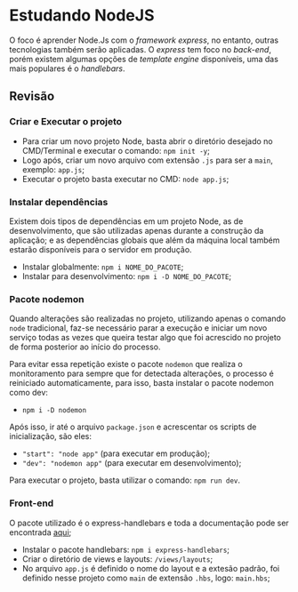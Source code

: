 # Estudando NodeJS

O foco é aprender Node.Js com o *framework express*, no entanto, outras tecnologias também serão aplicadas.
O *express* tem foco no *back-end*, porém existem algumas opções de *template engine* disponíveis, uma das mais populares é o *handlebars*.

## Revisão

### Criar e Executar o projeto

- Para criar um novo projeto Node, basta abrir o diretório desejado no CMD/Terminal e executar o comando: `npm init -y`;
- Logo após, criar um novo arquivo com extensão `.js` para ser a `main`, exemplo: `app.js`;
- Executar o projeto basta executar no CMD: `node app.js`;

### Instalar dependências

Existem dois tipos de dependências em um projeto Node, as de desenvolvimento, que são utilizadas apenas durante a construção da aplicação; e as dependências globais que além da máquina local também estarão disponíveis para o servidor em produção.

- Instalar globalmente: `npm i NOME_DO_PACOTE`;
- Instalar para desenvolvimento: `npm i -D NOME_DO_PACOTE`;

### Pacote nodemon

Quando alterações são realizadas no projeto, utilizando apenas o comando `node` tradicional, faz-se necessário parar a execução e iniciar um novo serviço todas as vezes que queira testar algo que foi acrescido no projeto de forma posterior ao início do processo.

Para evitar essa repetição existe o pacote `nodemon` que realiza o monitoramento para sempre que for detectada alterações, o processo é reiniciado automaticamente, para isso, basta instalar o pacote nodemon como dev:

- `npm i -D nodemon`

Após isso, ir até o arquivo `package.json` e acrescentar os scripts de inicialização, são eles:

- `"start": "node app"` (para executar em produção);
- `"dev": "nodemon app"` (para executar em desenvolvimento);

Para executar o projeto, basta utilizar o comando: `npm run dev`.

### Front-end

O pacote utilizado é o express-handlebars e toda a documentação pode ser encontrada [aqui](https://handlebarsjs.com/);

- Instalar o pacote handlebars: `npm i express-handlebars`;
- Criar o diretório de views e layouts: `/views/layouts`;
- No arquivo `app.js` é definido o nome do layout e a extesão padrão, foi definido nesse projeto como `main` de extensão `.hbs`, logo: `main.hbs`;